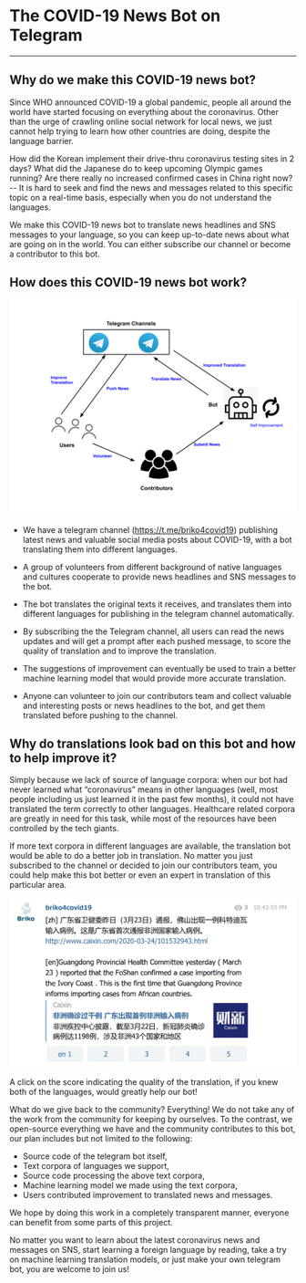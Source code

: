 # The COVID-19 News Bot on Telegram
----------

## Why do we make this COVID-19 news bot?
Since WHO announced COVID-19 a global pandemic, people all around the world have started focusing on everything about the coronavirus. Other than the urge of crawling online social network for local news, we just cannot help trying to learn how other countries are doing, despite the language barrier. 

How did the Korean implement their drive-thru coronavirus testing sites in 2 days? What did the Japanese do to keep upcoming Olympic games running? Are there really no increased confirmed cases in China right now? -- It is hard to seek and find the news and messages related to this specific topic on a real-time basis, especially when you do not understand the languages.

We make this COVID-19 news bot to translate news headlines and SNS messages to your language, so you can keep up-to-date news about what are going on in the world. You can either subscribe our channel or become a contributor to this bot.

## How does this COVID-19 news bot work?

![](./Telegram_bot_1.png)

* We have a telegram channel (https://t.me/briko4covid19) publishing latest news and valuable social media posts about COVID-19, with a bot translating them into different languages.

* A group of volunteers from different background of native languages and cultures cooperate to provide news headlines and SNS messages to the bot.

* The bot translates the original texts it receives, and translates them into different languages for publishing in the telegram channel automatically. 

* By subscribing the the Telegram channel, all users can read the news updates and will get a prompt after each pushed message, to score the quality of translation and to improve the translation.

* The suggestions of improvement can eventually be used to train a better machine learning model that would provide more accurate translation.

* Anyone can volunteer to join our contributors team and collect valuable and interesting posts or news headlines to the bot, and get them translated before pushing to the channel.


## Why do translations look bad on this bot and how to help improve it?

Simply because we lack of source of language corpora: when our bot had never learned what “coronavirus” means in other languages (well, most people including us just learned it in the past few months), it could not have translated the term correctly to other languages. Healthcare related corpora are greatly in need for this task, while most of the resources have been controlled by the tech giants.

If more text corpora in different languages are available, the translation bot would be able to do a better job in translation.  No matter you just subscribed to the channel or decided to join our contributors team, you could help make this bot better or even an expert in translation of this particular area. 

![](./Telegram_bot_2.png)

A click on the score indicating the quality of the translation, if you knew both of the languages, would greatly help our bot!

What do we give back to the community?
Everything! We do not take any of the work from the community for keeping by ourselves. To the contrast, we open-source everything we have and the community contributes to this bot, our plan includes but not limited to the following:

* Source code of the telegram bot itself,
* Text corpora of languages we support,
* Source code processing the above text corpora,
* Machine learning model we made using the text corpora,
* Users contributed improvement to translated news and messages.

We hope by doing this work in a completely transparent manner, everyone can benefit from some parts of this project. 

No matter you want to learn about the latest coronavirus news and messages on SNS, start learning a foreign language by reading, take a try on machine learning translation models, or just make your own telegram bot, you are welcome to join us!





